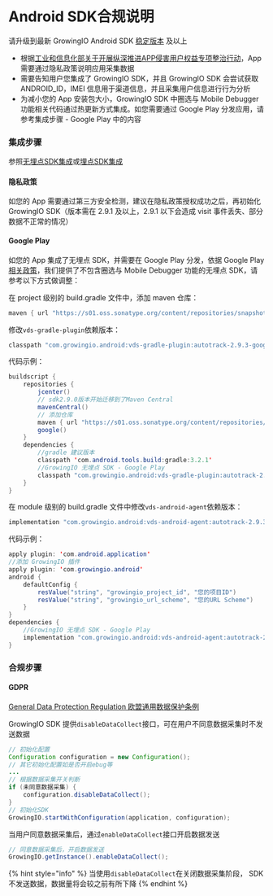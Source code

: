 # Android SDK合规说明

请升级到最新 GrowingIO Android SDK [稳定版本](https://docs.growingio.com/v3/developer-manual/sdkintegrated/android-sdk/androidsdk-log) 及以上

* 根据[工业和信息化部关于开展纵深推进APP侵害用户权益专项整治行动](http://www.gov.cn/zhengce/zhengceku/2020-08/02/content_5531975.htm)，App 需要通过隐私政策说明应用采集数据
* 需要告知用户您集成了 GrowingIO SDK，并且 GrowingIO SDK 会尝试获取 ANDROID\_ID，IMEI 信息用于渠道信息，并且采集用户信息进行行为分析
* 为减小您的 App 安装包大小，GrowingIO SDK 中圈选与 Mobile Debugger 功能相关代码通过热更新方式集成。如您需要通过 Google Play 分发应用，请参考集成步骤 - Google Play 中的内容

### 集成步骤

参照[无埋点SDK集成](https://docs.growingio.com/v3/developer-manual/sdkintegrated/android-sdk/auto-android-sdk)或[埋点SDK集成](https://docs.growingio.com/v3/developer-manual/sdkintegrated/android-sdk/manunl-android-sdk)

#### 隐私政策

如您的 App 需要通过第三方安全检测，建议在隐私政策授权成功之后，再初始化 GrowingIO SDK（版本需在 2.9.1 及以上，2.9.1 以下会造成 visit 事件丢失、部分数据不正常的情况）

#### Google Play

如您的 App 集成了无埋点 SDK，并需要在 Google Play 分发，依据 Google Play [相关政策](https://support.google.com/googleplay/android-developer/answer/9888379?hl=zh-Hans&ref_topic=9877467#zippy=%2C%E5%B8%B8%E8%A7%81%E8%BF%9D%E8%A7%84%E8%A1%8C%E4%B8%BA%E7%A4%BA%E4%BE%8B)，我们提供了不包含圈选与 Mobile Debugger 功能的无埋点 SDK，请参考以下方式做调整：

在 project 级别的 build.gradle 文件中，添加 maven 仓库：

```java
maven { url "https://s01.oss.sonatype.org/content/repositories/snapshots/" }
```

修改`vds-gradle-plugin`依赖版本：

```java
classpath "com.growingio.android:vds-gradle-plugin:autotrack-2.9.3-googleplay-SNAPSHOT"
```

代码示例：

```java
buildscript {
    repositories {
        jcenter()
        // sdk2.9.0版本开始迁移到了Maven Central
        mavenCentral()
        // 添加仓库
        maven { url "https://s01.oss.sonatype.org/content/repositories/snapshots/" }
        google()
    }
    dependencies {
        //gradle 建议版本
        classpath 'com.android.tools.build:gradle:3.2.1'
        //GrowingIO 无埋点 SDK - Google Play
        classpath "com.growingio.android:vds-gradle-plugin:autotrack-2.9.3-googleplay-SNAPSHOT"
    }
}
```

在 module 级别的 build.gradle 文件中修改`vds-android-agent`依赖版本：

```java
implementation "com.growingio.android:vds-android-agent:autotrack-2.9.3-googleplay-SNAPSHOT"
```

代码示例：

```java
apply plugin: 'com.android.application'
//添加 GrowingIO 插件
apply plugin: 'com.growingio.android'
android {
    defaultConfig {
        resValue("string", "growingio_project_id", "您的项目ID")
        resValue("string", "growingio_url_scheme", "您的URL Scheme")
    }
}
dependencies {
    //GrowingIO 无埋点 SDK - Google Play
    implementation "com.growingio.android:vds-android-agent:autotrack-2.9.3-googleplay-SNAPSHOT"
}
```

### 合规步骤

#### GDPR

[General Data Protection Regulation 欧盟通用数据保护条例](https://zh.wikipedia.org/wiki/%E6%AD%90%E7%9B%9F%E4%B8%80%E8%88%AC%E8%B3%87%E6%96%99%E4%BF%9D%E8%AD%B7%E8%A6%8F%E7%AF%84)

GrowingIO SDK 提供`disableDataCollect`接口，可在用户不同意数据采集时不发送数据

```java
// 初始化配置
Configuration configuration = new Configuration();
// 其它初始化配置如是否开启ebug等
...
// 根据数据采集开关判断
if (未同意数据采集) {
    configuration.disableDataCollect();
}
// 初始化SDK
GrowingIO.startWithConfiguration(application, configuration);
```

当用户同意数据采集后，通过`enableDataCollect`接口开启数据发送

```java
// 同意数据采集后，开启数据发送
GrowingIO.getInstance().enableDataCollect();
```

{% hint style="info" %}
当使用`disableDataCollect`在关闭数据采集阶段， SDK 不发送数据，数据量将会较之前有所下降
{% endhint %}

